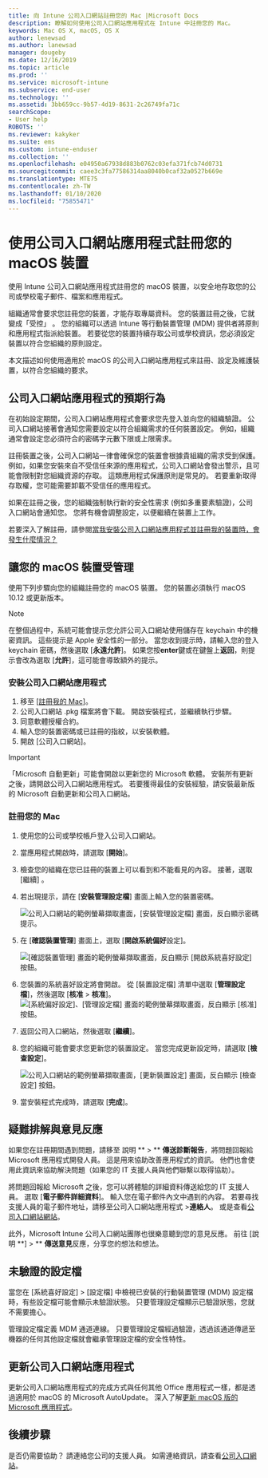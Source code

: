 ```yaml
---
title: 向 Intune 公司入口網站註冊您的 Mac |Microsoft Docs
description: 瞭解如何使用公司入口網站應用程式在 Intune 中註冊您的 Mac。
keywords: Mac OS X, macOS, OS X
author: lenewsad
ms.author: lanewsad
manager: dougeby
ms.date: 12/16/2019
ms.topic: article
ms.prod: ''
ms.service: microsoft-intune
ms.subservice: end-user
ms.technology: ''
ms.assetid: 3bb659cc-9b57-4d19-8631-2c26749fa71c
searchScope:
- User help
ROBOTS: ''
ms.reviewer: kakyker
ms.suite: ems
ms.custom: intune-enduser
ms.collection: ''
ms.openlocfilehash: e04950a67938d883b0762c03efa371fcb74d0731
ms.sourcegitcommit: caee3c3fa77586314aa8040b0caf32a0527b669e
ms.translationtype: MTE75
ms.contentlocale: zh-TW
ms.lasthandoff: 01/10/2020
ms.locfileid: "75855471"
---
```

# <a name="enroll-your-macos-device-using-the-company-portal-app"></a>使用公司入口網站應用程式註冊您的 macOS 裝置  

使用 Intune 公司入口網站應用程式註冊您的 macOS 裝置，以安全地存取您的公司或學校電子郵件、檔案和應用程式。

組織通常會要求您註冊您的裝置，才能存取專屬資料。 您的裝置註冊之後，它就變成「受控」  。 您的組織可以透過 Intune 等行動裝置管理 (MDM) 提供者將原則和應用程式指派給裝置。 若要從您的裝置持續存取公司或學校資訊，您必須設定裝置以符合您組織的原則設定。  

本文描述如何使用適用於 macOS 的公司入口網站應用程式來註冊、設定及維護裝置，以符合您組織的要求。  


## <a name="what-to-expect-from-the-company-portal-app"></a>公司入口網站應用程式的預期行為

在初始設定期間，公司入口網站應用程式會要求您先登入並向您的組織驗證。 公司入口網站接著會通知您需要設定以符合組織需求的任何裝置設定。 例如，組織通常會設定您必須符合的密碼字元數下限或上限需求。    

註冊裝置之後，公司入口網站一律會確保您的裝置會根據貴組織的需求受到保護。 例如，如果您安裝來自不受信任來源的應用程式，公司入口網站會發出警示，且可能會限制對您組織資源的存取。 這類應用程式保護原則是常見的。 若要重新取得存取權，您可能需要卸載不受信任的應用程式。 

如果在註冊之後，您的組織強制執行新的安全性需求 (例如多重要素驗證)，公司入口網站會通知您。 您將有機會調整設定，以便繼續在裝置上工作。  

若要深入了解註冊，請參閱[當我安裝公司入口網站應用程式並註冊我的裝置時，會發生什麼情況？](what-happens-if-you-install-the-Company-Portal-app-and-enroll-your-device-in-intune-macos.md)  

## <a name="get-your-macos-device-managed"></a>讓您的 macOS 裝置受管理  
使用下列步驟向您的組織註冊您的 macOS 裝置。 您的裝置必須執行 macOS 10.12 或更新版本。   

> [!NOTE]
> 在整個過程中，系統可能會提示您允許公司入口網站使用儲存在 keychain 中的機密資訊。 這些提示是 Apple 安全性的一部分。 當您收到提示時，請輸入您的登入 keychain 密碼，然後選取 [**永遠允許**]。 如果您按**enter**鍵或在鍵盤上**返回**，則提示會改為選取 [**允許**]，這可能會導致額外的提示。  

### <a name="install-company-portal-app"></a>安裝公司入口網站應用程式  
1. 移至 [[註冊我的 Mac](https://go.microsoft.com/fwlink/?linkid=853070)]。  
2. 公司入口網站 .pkg 檔案將會下載。 開啟安裝程式，並繼續執行步驟。 
3. 同意軟體授權合約。 
4. 輸入您的裝置密碼或已註冊的指紋，以安裝軟體。  
5. 開啟 [公司入口網站]。 

> [!IMPORTANT]
> 「Microsoft 自動更新」可能會開啟以更新您的 Microsoft 軟體。 安裝所有更新之後，請開啟公司入口網站應用程式。 若要獲得最佳的安裝經驗，請安裝最新版的 Microsoft 自動更新和公司入口網站。  


### <a name="enroll-your-mac"></a>註冊您的 Mac  


1. 使用您的公司或學校帳戶登入公司入口網站。  
2. 當應用程式開啟時，請選取 [**開始**]。  
3. 檢查您的組織在您已註冊的裝置上可以看到和不能看見的內容。 接著，選取 [繼續]  。
4.  若出現提示，請在 [**安裝管理設定檔**] 畫面上輸入您的裝置密碼。

    ![公司入口網站的範例螢幕擷取畫面，[安裝管理設定檔] 畫面，反白顯示密碼提示。](./media/install-management-profile-macos-1912.PNG)   
5. 在 [**確認裝置管理**] 畫面上，選取 [**開啟系統偏好**設定]。  

    ![[確認裝置管理] 畫面的範例螢幕擷取畫面，反白顯示 [開啟系統喜好設定] 按鈕。](./media/confirm-device-management-macos-1912.PNG)  
6. 您裝置的系統喜好設定將會開啟。 從 [裝置設定檔] 清單中選取 [**管理設定檔**]，然後選取 [**核准** > **核准**]。  
    ![[系統偏好設定]、[管理設定檔] 畫面的範例螢幕擷取畫面，反白顯示 [核准] 按鈕。](./media/management-profile-approve-macos-1912.PNG)   
1. 返回公司入口網站，然後選取 [**繼續**]。    
2. 您的組織可能會要求您更新您的裝置設定。 當您完成更新設定時，請選取 [**檢查設定**]。  

    ![公司入口網站的範例螢幕擷取畫面，[更新裝置設定] 畫面，反白顯示 [檢查設定] 按鈕。](./media/update-settings-mac-1911.PNG)  
9. 當安裝程式完成時，請選取 [**完成**]。  


 ## <a name="troubleshooting-and-feedback"></a>疑難排解與意見反應   

如果您在註冊期間遇到問題，請移至 說明 ** > ** **傳送診斷報告**，將問題回報給 Microsoft 應用程式開發人員。 這是用來協助改善應用程式的資訊。 他們也會使用此資訊來協助解決問題（如果您的 IT 支援人員與他們聯繫以取得協助）。  

將問題回報給 Microsoft 之後，您可以將體驗的詳細資料傳送給您的 IT 支援人員。 選取 [**電子郵件詳細資料**]。 輸入您在電子郵件內文中遇到的內容。 若要尋找支援人員的電子郵件地址，請移至公司入口網站應用程式 >**連絡人**。 或是查看[公司入口網站網站](https://go.microsoft.com/fwlink/?linkid=2010980)。  
 

此外，Microsoft Intune 公司入口網站團隊也很樂意聽到您的意見反應。 前往 [說明 **] > ** **傳送意見**反應，分享您的想法和想法。  

## <a name="unverified-profiles"></a>未驗證的設定檔  
當您在 [系統喜好設定]   > [設定檔]  中檢視已安裝的行動裝置管理 (MDM) 設定檔時，有些設定檔可能會顯示未驗證狀態。 只要管理設定檔顯示已驗證狀態，您就不需要擔心。  

管理設定檔定義 MDM 通道連線。 只要管理設定檔經過驗證，透過該通道傳遞至機器的任何其他設定檔就會繼承管理設定檔的安全性特性。  

## <a name="updating-the-company-portal-app"></a>更新公司入口網站應用程式

更新公司入口網站應用程式的完成方式與任何其他 Office 應用程式一樣，都是透過適用於 macOS 的 Microsoft AutoUpdate。 深入了解[更新 macOS 版的 Microsoft 應用程式](https://support.office.com/article/Check-for-Office-for-Mac-updates-automatically-bfd1e497-c24d-4754-92ab-910a4074d7c1)。  

## <a name="next-steps"></a>後續步驟  
是否仍需要協助？ 請連絡您公司的支援人員。 如需連絡資訊，請查看[公司入口網站](https://go.microsoft.com/fwlink/?linkid=2010980)。  


